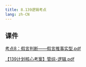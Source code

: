 ```yaml
---
title: 8.139逻辑考点
lang: zh-CN
---
```



## 课件
[考点8：假言判断——假言推事实型.pdf](..%2F..%2Fpublic%2Flogic%2F3.%E9%80%BB%E8%BE%91-139%E5%88%86%2F8.139%E9%80%BB%E8%BE%91%E8%80%83%E7%82%B9%2F%E8%80%83%E7%82%B98%EF%BC%9A%E5%81%87%E8%A8%80%E5%88%A4%E6%96%AD%E2%80%94%E2%80%94%E5%81%87%E8%A8%80%E6%8E%A8%E4%BA%8B%E5%AE%9E%E5%9E%8B.pdf)

[【139计划核心考案】管综-逻辑.pdf](..%2F..%2Fpublic%2Flogic%2F3.%E9%80%BB%E8%BE%91-139%E5%88%86%2F%E3%80%90139%E8%AE%A1%E5%88%92%E6%A0%B8%E5%BF%83%E8%80%83%E6%A1%88%E3%80%91%E7%AE%A1%E7%BB%BC-%E9%80%BB%E8%BE%91.pdf)



